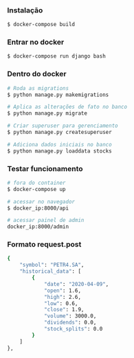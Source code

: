 ### Instalação
```sh
$ docker-compose build
```

### Entrar no docker
```sh
$ docker-compose run django bash
```

### Dentro do docker
```sh
# Roda as migrations
$ python manage.py makemigrations

# Aplica as alterações de fato no banco
$ python manage.py migrate

# Criar superuser para gerenciamento
$ python manage.py createsuperuser

# Adiciona dados iniciais no banco
$ python manage.py loaddata stocks
```

### Testar funcionamento
```sh
# fora do container
$ docker-compose up

# acessar no navegador
$ docker_ip:8000/api

# acessar painel de admin
docker_ip:8000/admin
```

### Formato request.post
```sh
{
    "symbol": "PETR4.SA",
    "historical_data": [
        {
            "date": "2020-04-09",
            "open": 1.6,
            "high": 2.6,
            "low": 0.6,
            "close": 1.9,
            "volume": 3000.0,
            "dividends": 0.0,
            "stock_splits": 0.0
        }
    ]
},
```
